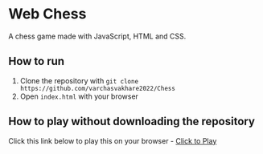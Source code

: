 # Web Chess 

A chess game made with JavaScript, HTML and CSS.

## How to run

1. Clone the repository with `git clone https://github.com/varchasvakhare2022/Chess`
2. Open `index.html` with your browser

## How to play without downloading the repository

 Click this link below to play this on your browser -
 [Click to Play](https://varchasvakhare2022.github.io/Chess/)
